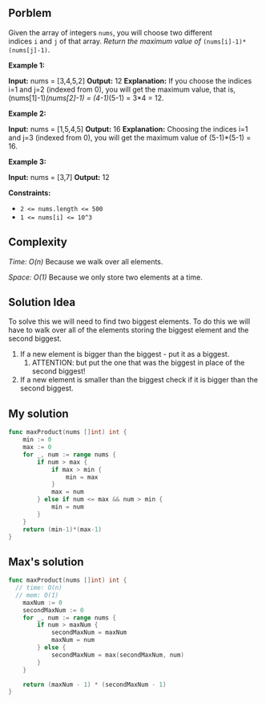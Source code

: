 ## Porblem
Given the array of integers `nums`, you will choose two different indices `i` and `j` of that array. _Return the maximum value of_ `(nums[i]-1)*(nums[j]-1)`.

**Example 1:**

**Input:** nums = [3,4,5,2]
**Output:** 12 
**Explanation:** If you choose the indices i=1 and j=2 (indexed from 0), you will get the maximum value, that is, (nums[1]-1)*(nums[2]-1) = (4-1)*(5-1) = 3*4 = 12. 

**Example 2:**

**Input:** nums = [1,5,4,5]
**Output:** 16
**Explanation:** Choosing the indices i=1 and j=3 (indexed from 0), you will get the maximum value of (5-1)*(5-1) = 16.

**Example 3:**

**Input:** nums = [3,7]
**Output:** 12

**Constraints:**

- `2 <= nums.length <= 500`
- `1 <= nums[i] <= 10^3`


## Complexity

*Time: O(n)*
Because we walk over all elements.

*Space: O(1)*
Because we only store two elements at a time.

## Solution Idea
To solve this we will need to find two biggest elements. To do this we will have to walk over all of the elements storing the biggest element and the second biggest. 
1) If a new element is bigger than the biggest - put it as a biggest.
	1) ATTENTION: but put the one that was the biggest in place of the second biggest!
2) If a new element is smaller than the biggest check if it is bigger than the second biggest.

## My solution
```go
func maxProduct(nums []int) int {
    min := 0
    max := 0
    for _, num := range nums {
        if num > max {
            if max > min {
                min = max
            }
            max = num
        } else if num <= max && num > min {
            min = num
        }
    }
    return (min-1)*(max-1)
}
```



## Max's solution
```go
func maxProduct(nums []int) int {
  // time: O(n)
  // mem: O(1)
	maxNum := 0
	secondMaxNum := 0
	for _, num := range nums {
		if num > maxNum {
			secondMaxNum = maxNum
			maxNum = num
		} else {
			secondMaxNum = max(secondMaxNum, num)
		}
	}

	return (maxNum - 1) * (secondMaxNum - 1)
}
```